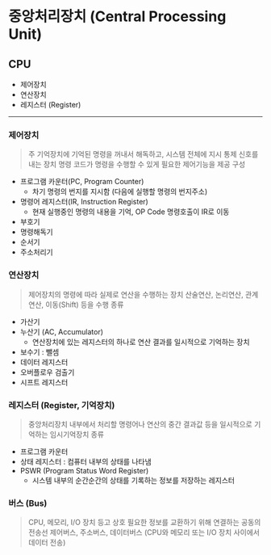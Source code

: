 # 중앙처리장치 (Central Processing Unit)

## CPU

- 제어장치
- 연산장치
- 레지스터 (Register)

---

### 제어장치 
>
> 주 기억장치에 기억된 명령을 꺼내서 해독하고, 시스템 전체에 지시 통제 신호를 내는 장치
> 명령 코드가 명령을 수행할 수 있게 필요한 제어기능을 제공
> 구성
- 프로그램 카운터(PC, Program Counter)
  - 차기 명령의 번지를 지시함 (다음에 실행할 명령의 번지주소)
- 명령어 레지스터(IR, Instruction Register)
  - 현재 실행중인 명령의 내용을 기억, OP Code 명령호출이 IR로 이동
- 부호기
- 명령해독기
- 순서기
- 주소처리기

### 연산장치
>
> 제어장치의 명령에 따라 실제로 연산을 수행하는 장치
> 산술연산, 논리연산, 관계연산, 이동(Shift) 등을 수행
> 종류
- 가산기
- 누산기 (AC, Accumulator)
  - 연산장치에 있는 레지스터의 하나로 연산 결과를 일시적으로 기억하는 장치
- 보수기 : 뺄셈
- 데이터 레지스터
- 오버플로우 검출기
- 시프트 레지스터

### 레지스터 (Register, 기억장치)
>
> 중앙처리장치 내부에서 처리할 명령어나 연산의 중간 결과값 등을 일시적으로 기억하는 임시기억장치
> 종류
- 프로그램 카운터 
- 상태 레지스터 :  컴퓨터 내부의 상태를 나타냄
- PSWR (Program Status Word Register)
  - 시스템 내부의 순간순간의 상태를 기록하는 정보를 저장하는 레지스터

### 버스 (Bus)
>
> CPU, 메모리, I/O 장치 등고 상호 필요한 정보를 교환하기 위해 연결하는 공동의 전송선
> 제어버스, 주소버스, 데이터버스 (CPU와 메모리 또는 I/O 장치 사이에서 데이터 전송)

